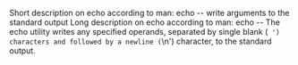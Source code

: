 Short description on echo according to man: echo -- write arguments to the standard output
Long description on echo according to man: echo -- The echo utility writes any specified operands, separated by single blank
     (` ') characters and followed by a newline (`\n') character, to the standard output.
